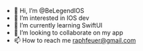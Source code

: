 - 👋 Hi, I’m @BeLegendIOS
- 👀 I’m interested in IOS dev
- 🌱 I’m currently learning SwiftUI
- 💞️ I’m looking to collaborate on my app
- 📫 How to reach me raphfeuer@gmail.com

<!---
BeLegendIOS/BeLegendIOS is a ✨ special ✨ repository because its `README.md` (this file) appears on your GitHub profile.
You can click the Preview link to take a look at your changes.
--->
